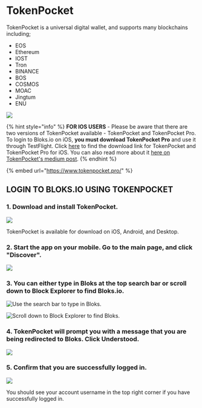 # TokenPocket

TokenPocket is a universal digital wallet, and supports many blockchains including;

* EOS
* Ethereum
* IOST
* Tron
* BINANCE
* BOS
* COSMOS
* MOAC
* Jingtum
* ENU

![](<../../.gitbook/assets/image (96).png>)

{% hint style="info" %}
**FOR IOS USERS** - Please be aware that there are two versions of TokenPocket available - TokenPocket and TokenPocket Pro. To login to Bloks.io on iOS, **you must download TokenPocket Pro** and use it through TestFlight. Click [here](https://download.tokenpocket.pro/index.html#/?platform=ios) to find the download link for TokenPocket and TokenPocket Pro for iOS. You can also read more about it [here on TokenPocket's medium post](https://medium.com/@tokenpocket.gm/tokenpocket-pro-is-live-with-a-built-in-dapp-store-f32431f64ed9).
{% endhint %}

{% embed url="https://www.tokenpocket.pro/" %}

## LOGIN TO BLOKS.IO USING TOKENPOCKET <a href="#login-to-bloks-io-using-nova-wallet" id="login-to-bloks-io-using-nova-wallet"></a>

### 1. Download and install TokenPocket. <a href="#1-download-and-install-nova-wallet" id="1-download-and-install-nova-wallet"></a>

![](<../../.gitbook/assets/image (25).png>)

TokenPocket is available for download on iOS, Android, and Desktop.

### 2. Start the app on your mobile. Go to the main page, and click "Discover". <a href="#2-start-the-app-on-your-mobile-go-to-the-main-page-and-click-more" id="2-start-the-app-on-your-mobile-go-to-the-main-page-and-click-more"></a>

![](<../../.gitbook/assets/image (192).png>)

### 3. You can either type in Bloks at the top search bar or scroll down to Block Explorer to find Bloks.io. <a href="#3-click-discovery-under-more" id="3-click-discovery-under-more"></a>

![Use the search bar to type in Bloks.](<../../.gitbook/assets/TokenPocket Search for Bloks (1).jpeg>)

![Scroll down to Block Explorer to find Bloks.](<../../.gitbook/assets/TokenPocket Browse Dapps.jpeg>)

### 4. TokenPocket will prompt you with a message that you are being redirected to Bloks. Click Understood. <a href="#4-scroll-down-to-tool-section-and-click-on-bloks" id="4-scroll-down-to-tool-section-and-click-on-bloks"></a>

![](<../../.gitbook/assets/image (51).png>)

### 5. Confirm that you are successfully logged in. <a href="#5-nova-wallet-will-prompt-you-to-select-the-account-you-would-like-to-use-to-interact-with-bloks-io" id="5-nova-wallet-will-prompt-you-to-select-the-account-you-would-like-to-use-to-interact-with-bloks-io"></a>

![](<../../.gitbook/assets/image (189).png>)

You should see your account username in the top right corner if you have successfully logged in.[\
](https://app.gitbook.com/@eos-cafe-block/s/bloks/\~/drafts/-Ln\_9pDSa4pUka2peWf5/primary/login/mobile-wallets)
